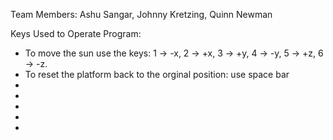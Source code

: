 Team Members: Ashu Sangar, Johnny Kretzing, Quinn Newman

Keys Used to Operate Program: 
- To move the sun use the keys: 1 -> -x, 2 -> +x, 3 -> +y, 4 -> -y, 5 -> +z, 6 -> -z.
- To reset the platform back to the orginal position: use space bar
-
-
-
-
-